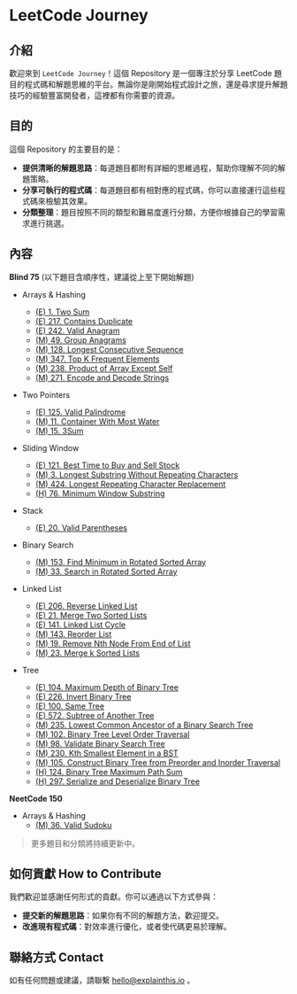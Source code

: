 # LeetCode Journey

## 介紹
歡迎來到 `LeetCode Journey`！這個 Repository 是一個專注於分享 LeetCode 題目的程式碼和解題思維的平台。無論你是剛開始程式設計之旅，還是尋求提升解題技巧的經驗豐富開發者，這裡都有你需要的資源。

## 目的
這個 Repository 的主要目的是：

* **提供清晰的解題思路**：每道題目都附有詳細的思維過程，幫助你理解不同的解題策略。
* **分享可執行的程式碼**：每道題目都有相對應的程式碼，你可以直接運行這些程式碼來檢驗其效果。
* **分類整理**：題目按照不同的類型和難易度進行分類，方便你根據自己的學習需求進行挑選。

## 內容
**Blind 75**
(以下題目含順序性，建議從上至下開始解題)
* Arrays & Hashing
    * [(E) 1. Two Sum](solutions/1.%20Two%20Sum/)
    * [(E) 217. Contains Duplicate](solutions/217.%20Contains%20Duplicate/)
    * [(E) 242. Valid Anagram](solutions/242.%20Valid%20Anagram/)
    * [(M) 49. Group Anagrams](solutions/49.%20Group%20Anagrams/)
    * [(M) 128. Longest Consecutive Sequence](solutions/128.%20Longest%20Consecutive%20Sequence/)
    * [(M) 347. Top K Frequent Elements](solutions/347.%20Top%20K%20Frequent%20Elements/)
    * [(M) 238. Product of Array Except Self](solutions/238.%20Product%20of%20Array%20Except%20Self)
    * [(M) 271. Encode and Decode Strings](solutions/271.%20Encode%20and%20Decode%20Strings)
    
* Two Pointers
    * [(E) 125. Valid Palindrome](solutions/125.%20Valid%20Palindrome/)
    * [(M) 11. Container With Most Water](solutions/11.%20Container%20With%20Most%20Water/)
    * [(M) 15. 3Sum](solutions/15.%203Sum/)

* Sliding Window
    * [(E) 121. Best Time to Buy and Sell Stock](solutions/121.%20Best%20Time%20to%20Buy%20and%20Sell%20Stock/)
    * [(M) 3. Longest Substring Without Repeating Characters](solutions/3.%20Longest%20Substring%20Without%20Repeating%20Characters)
    * [(M) 424. Longest Repeating Character Replacement](solutions/424.%20Longest%20Repeating%20Character%20Replacement)
    * [(H) 76. Minimum Window Substring](solutions/76.%20Minimum%20Window%20Substring/)

* Stack
    * [(E) 20. Valid Parentheses](solutions/20.%20Valid%20Parentheses/)

* Binary Search
    * [(M) 153. Find Minimum in Rotated Sorted Array](solutions/153.%20Find%20Minimum%20in%20Rotated%20Sorted%20Array/)
    * [(M) 33. Search in Rotated Sorted Array](solutions/33.%20Search%20in%20Rotated%20Sorted%20Array/)

* Linked List
    * [(E) 206. Reverse Linked List](solutions/206.%20Reverse%20Linked%20List/)
    * [(E) 21. Merge Two Sorted Lists](solutions/21.%20Merge%20Two%20Sorted%20Lists/)
    * [(E) 141. Linked List Cycle](solutions/141.%20Linked%20List%20Cycle/)
    * [(M) 143. Reorder List](solutions/143.%20Reorder%20List/)
    * [(M) 19. Remove Nth Node From End of List](solutions/19.%20Remove%20Nth%20Node%20From%20End%20of%20List/)
    * [(M) 23. Merge k Sorted Lists](solutions/23.%20Merge%20k%20Sorted%20Lists/)

* Tree
    * [(E) 104. Maximum Depth of Binary Tree](solutions/104.%20Maximum%20Depth%20of%20Binary%20Tree/)
    * [(E) 226. Invert Binary Tree](solutions/226.%20Invert%20Binary%20Tree/)
    * [(E) 100. Same Tree](solutions/100.%20Same%20Tree/)
    * [(E) 572. Subtree of Another Tree](solutions/572.%20Subtree%20of%20Another%20Tree/)
    * [(M) 235. Lowest Common Ancestor of a Binary Search Tree](solutions/235.%20Lowest%20Common%20Ancestor%20of%20a%20Binary%20Search%20Tree/)
    * [(M) 102. Binary Tree Level Order Traversal](solutions/102.%20Binary%20Tree%20Level%20Order%20Traversal/)
    * [(M) 98. Validate Binary Search Tree](solutions/98.%20Validate%20Binary%20Search%20Tree/)
    * [(M) 230. Kth Smallest Element in a BST](solutions/230.%20Kth%20Smallest%20Element%20in%20a%20BST/)
    * [(M) 105. Construct Binary Tree from Preorder and Inorder Traversal](solutions/105.%20Construct%20Binary%20Tree%20from%20Preorder%20and%20Inorder%20Traversal/)
    * [(H) 124. Binary Tree Maximum Path Sum](solutions/124.%20Binary%20Tree%20Maximum%20Path%20Sum/)
    * [(H) 297. Serialize and Deserialize Binary Tree](solutions/297.%20Serialize%20and%20Deserialize%20Binary%20Tree/)

**NeetCode 150**
* Arrays & Hashing
    * [(M) 36. Valid Sudoku](solutions/36.%20Valid%20Sudoku/)

> 更多題目和分類將持續更新中。

## 如何貢獻 How to Contribute

我們歡迎並感謝任何形式的貢獻。你可以通過以下方式參與：

- **提交新的解題思路**：如果你有不同的解題方法，歡迎提交。
- **改進現有程式碼**：對效率進行優化，或者使代碼更易於理解。


## 聯絡方式 Contact

如有任何問題或建議，請聯繫 [hello@explainthis.io](hello@explainthis.io) 。
